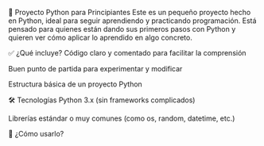 🐍 Proyecto Python para Principiantes
Este es un pequeño proyecto hecho en Python, ideal para seguir aprendiendo y practicando programación. Está pensado para quienes están dando sus primeros pasos con Python y quieren ver cómo aplicar lo aprendido en algo concreto.

✅ ¿Qué incluye?
Código claro y comentado para facilitar la comprensión

Buen punto de partida para experimentar y modificar

Estructura básica de un proyecto Python

🛠️ Tecnologías
Python 3.x (sin frameworks complicados)

Librerías estándar o muy comunes (como os, random, datetime, etc.)

🚀 ¿Cómo usarlo?
